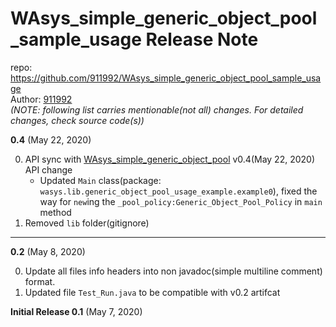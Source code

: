 # WAsys_simple_generic_object_pool_sample_usage Release Note

repo: https://github.com/911992/WAsys_simple_generic_object_pool_sample_usage  
Author: [911992](https://github.com/911992)  
*(NOTE: following list carries mentionable(not all) changes. For detailed changes, check source code(s))*  

**0.4** (May 22, 2020)  

0. API sync with [WAsys_simple_generic_object_pool](https://github.com/911992/WAsys_simple_generic_object_pool) v0.4(May 22, 2020) API change
    * Updated `Main` class(package: `wasys.lib.generic_object_pool_usage_example.example0`), fixed the way for `new`ing the `_pool_policy:Generic_Object_Pool_Policy` in `main` method
1. Removed `lib` folder(gitignore)

<hr/>

**0.2** (May 8, 2020)  

0. Update all files info headers into non javadoc(simple multiline comment) format.
1. Updated file `Test_Run.java` to be compatible with v0.2 artifcat

**Initial Release 0.1** (May 7, 2020)